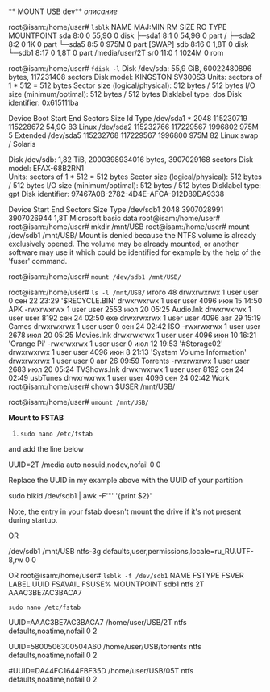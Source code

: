 ####
** MOUNT USB dev**
*описание*


root@isam:/home/user# `lsblk`
NAME   MAJ:MIN RM  SIZE RO TYPE MOUNTPOINT
sda      8:0    0 55,9G  0 disk 
├─sda1   8:1    0 54,9G  0 part /
├─sda2   8:2    0    1K  0 part 
└─sda5   8:5    0  975M  0 part [SWAP]
sdb      8:16   0  1,8T  0 disk 
└─sdb1   8:17   0  1,8T  0 part /media/user/2T
sr0     11:0    1 1024M  0 rom  


root@isam:/home/user# `fdisk -l`
Disk /dev/sda: 55,9 GiB, 60022480896 bytes, 117231408 sectors
Disk model: KINGSTON SV300S3
Units: sectors of 1 * 512 = 512 bytes
Sector size (logical/physical): 512 bytes / 512 bytes
I/O size (minimum/optimal): 512 bytes / 512 bytes
Disklabel type: dos
Disk identifier: 0x615111ba

Device     Boot     Start       End   Sectors  Size Id Type
/dev/sda1  *         2048 115230719 115228672 54,9G 83 Linux
/dev/sda2       115232766 117229567   1996802  975M  5 Extended
/dev/sda5       115232768 117229567   1996800  975M 82 Linux swap / Solaris


Disk /dev/sdb: 1,82 TiB, 2000398934016 bytes, 3907029168 sectors
Disk model: EFAX-68B2RN1    
Units: sectors of 1 * 512 = 512 bytes
Sector size (logical/physical): 512 bytes / 512 bytes
I/O size (minimum/optimal): 512 bytes / 512 bytes
Disklabel type: gpt
Disk identifier: 97467A0B-2782-4D4E-AFCA-912D89DA9338

Device     Start        End    Sectors  Size Type
/dev/sdb1   2048 3907028991 3907026944  1,8T Microsoft basic data
root@isam:/home/user# 
root@isam:/home/user# mkdir /mnt/USB
root@isam:/home/user# mount /dev/sdb1 /mnt/USB/
Mount is denied because the NTFS volume is already exclusively opened.
The volume may be already mounted, or another software may use it which
could be identified for example by the help of the 'fuser' command.

root@isam:/home/user# `mount /dev/sdb1 /mnt/USB/`

root@isam:/home/user# `ls -l /mnt/USB/`
итого 48
drwxrwxrwx 1 user user    0 сен 22 23:29 '$RECYCLE.BIN'
drwxrwxrwx 1 user user 4096 июн 15 14:50  APK
-rwxrwxrwx 1 user user 2553 июл 20 05:25  Audio.lnk
drwxrwxrwx 1 user user 8192 сен 24 02:50  exe
drwxrwxrwx 1 user user 4096 авг 29 15:19  Games
drwxrwxrwx 1 user user    0 сен 24 02:42  ISO
-rwxrwxrwx 1 user user 2678 июл 20 05:25  Movies.lnk
drwxrwxrwx 1 user user 4096 июн 10 16:21 'Orange Pi'
-rwxrwxrwx 1 user user    0 июл 12 19:53 '#Storage02'
drwxrwxrwx 1 user user 4096 июн  8 21:13 'System Volume Information'
drwxrwxrwx 1 user user    0 авг 26 09:59  Torrents
-rwxrwxrwx 1 user user 2683 июл 20 05:24  TVShows.lnk
drwxrwxrwx 1 user user 8192 сен 24 02:49  usbTunes
drwxrwxrwx 1 user user 4096 сен 24 02:42  Work
root@isam:/home/user# chown $USER /mnt/USB/


root@isam:/home/user# `umount /mnt/USB/`

**Mount to FSTAB**

1. `sudo nano /etc/fstab`

and add the line below

UUID=2T /media auto nosuid,nodev,nofail 0 0

Replace the UUID in my example above with the UUID of your partition

sudo blkid /dev/sdb1 | awk -F'"' '{print $2}'

Note, the entry in your fstab doesn't mount the drive if it's not present during startup.

OR

/dev/sdb1   /mnt/USB   ntfs-3g defaults,user,permissions,locale=ru_RU.UTF-8,rw    0   0

OR
root@isam:/home/user#  `lsblk -f /dev/sdb1`
NAME FSTYPE FSVER LABEL UUID                                 FSAVAIL FSUSE% MOUNTPOINT
sdb1 ntfs         2T    AAAC3BE7AC3BACA7 

`sudo nano /etc/fstab`

UUID=AAAC3BE7AC3BACA7 /home/user/USB/2T ntfs defaults,noatime,nofail 0 2

UUID=5800506300504A60 /home/user/USB/torrents ntfs defaults,noatime,nofail 0 2

#UUID=DA44FC1644FBF35D /home/user/USB/05T ntfs defaults,noatime,nofail 0 2

